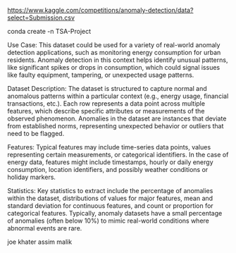 https://www.kaggle.com/competitions/anomaly-detection/data?select=Submission.csv

conda create -n TSA-Project


Use Case: This dataset could be used for a variety of real-world anomaly detection applications, such as monitoring energy consumption for urban residents. Anomaly detection in this context helps identify unusual patterns, like significant spikes or drops in consumption, which could signal issues like faulty equipment, tampering, or unexpected usage patterns.

Dataset Description: The dataset is structured to capture normal and anomalous patterns within a particular context (e.g., energy usage, financial transactions, etc.). Each row represents a data point across multiple features, which describe specific attributes or measurements of the observed phenomenon. Anomalies in the dataset are instances that deviate from established norms, representing unexpected behavior or outliers that need to be flagged.

Features: Typical features may include time-series data points, values representing certain measurements, or categorical identifiers. In the case of energy data, features might include timestamps, hourly or daily energy consumption, location identifiers, and possibly weather conditions or holiday markers.

Statistics: Key statistics to extract include the percentage of anomalies within the dataset, distributions of values for major features, mean and standard deviation for continuous features, and count or proportion for categorical features. Typically, anomaly datasets have a small percentage of anomalies (often below 10%) to mimic real-world conditions where abnormal events are rare.



joe khater 
assim malik
